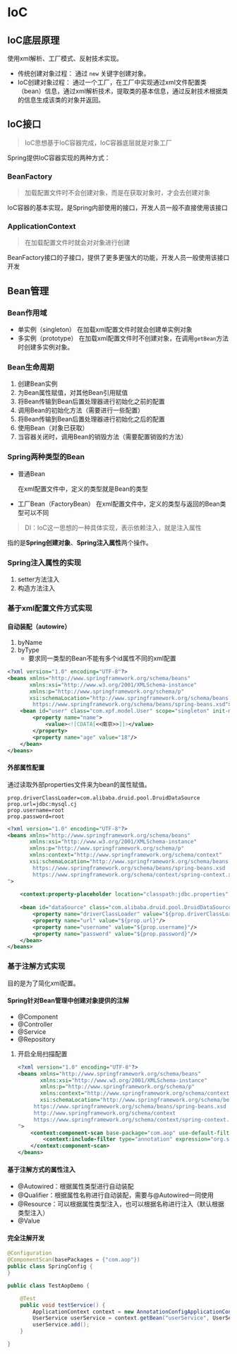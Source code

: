 # IoC

## IoC底层原理

使用xml解析、工厂模式、反射技术实现。

- 传统创建对象过程：
  通过 `new` 关键字创建对象。
- IoC创建对象过程：
  通过一个工厂，在工厂中实现通过xml文件配置类（bean）信息，通过xml解析技术，提取类的基本信息，通过反射技术根据类的信息生成该类的对象并返回。

## IoC接口

> IoC思想基于IoC容器完成，IoC容器底层就是对象工厂

Spring提供IoC容器实现的两种方式：

### BeanFactory

> 加载配置文件时不会创建对象，而是在获取对象时，才会去创建对象

IoC容器的基本实现，是Spring内部使用的接口，开发人员一般不直接使用该接口

### ApplicationContext

> 在加载配置文件时就会对对象进行创建

BeanFactory接口的子接口，提供了更多更强大的功能，开发人员一般使用该接口开发

## Bean管理

### Bean作用域

- 单实例（singleton）
  在加载xml配置文件时就会创建单实例对象
- 多实例（prototype）
  在加载xml配置文件时不创建对象，在调用`getBean`方法时创建多实例对象。

### Bean生命周期

1. 创建Bean实例
2. 为Bean属性赋值，对其他Bean引用赋值
3. 将Bean传输到Bean后置处理器进行初始化之前的配置
4. 调用Bean的初始化方法（需要进行一些配置）
5. 将Bean传输到Bean后置处理器进行初始化之后的配置
6. 使用Bean（对象已获取）
7. 当容器关闭时，调用Bean的销毁方法（需要配置销毁的方法）

### Spring两种类型的Bean

- 普通Bean

  在xml配置文件中，定义的类型就是Bean的类型

- 工厂Bean（FactoryBean）
  在xml配置文件中，定义的类型与返回的Bean类型可以不同

> DI：IoC这一思想的一种具体实现，表示依赖注入，就是注入属性

指的是**Spring创建对象**、**Spring注入属性**两个操作。

### Spring注入属性的实现

1. setter方法注入
2. 构造方法注入

### 基于xml配置文件方式实现

#### 自动装配（autowire）

1. byName
2. byType
   - 要求同一类型的Bean不能有多个id属性不同的xml配置

```xml
<?xml version="1.0" encoding="UTF-8"?>
<beans xmlns="http://www.springframework.org/schema/beans"
       xmlns:xsi="http://www.w3.org/2001/XMLSchema-instance"
       xmlns:p="http://www.springframework.org/schema/p"
       xsi:schemaLocation="http://www.springframework.org/schema/beans
		https://www.springframework.org/schema/beans/spring-beans.xsd">    
	<bean id="user" class="com.xpf.model.User" scope="singleton" init-method="init" destroy-method="destroy" autowire="byName">
        <property name="name">
            <value><![CDATA[<<南京>>]]></value>
        </property>
        <property name="age" value="18"/>
    </bean>
</beans>
```

#### 外部属性配置

通过读取外部properties文件来为bean的属性赋值。

```properties
prop.driverClassLoader=com.alibaba.druid.pool.DruidDataSource
prop.url=jdbc:mysql.cj
prop.username=root
prop.password=root
```

```xml
<?xml version="1.0" encoding="UTF-8"?>
<beans xmlns="http://www.springframework.org/schema/beans"
       xmlns:xsi="http://www.w3.org/2001/XMLSchema-instance"
       xmlns:p="http://www.springframework.org/schema/p"
       xmlns:context="http://www.springframework.org/schema/context"
       xsi:schemaLocation="http://www.springframework.org/schema/beans
		https://www.springframework.org/schema/beans/spring-beans.xsd
		https://www.springframework.org/schema/context/spring-context.xsd
">
    
    <context:property-placeholder location="classpath:jdbc.properties" />
    
    <bean id="dataSource" class="com.alibaba.druid.pool.DruidDataSource">
        <property name="driverClassLoader" value="${prop.driverClassLoader}"/>
        <property name="url" value="${prop.url}"/>
        <property name="username" value="${prop.username}"/>
        <property name="password" value="${prop.password}"/>
    </bean>
</beans>
```



### 基于注解方式实现

目的是为了简化xml配置。

#### Spring针对Bean管理中创建对象提供的注解

- @Component
- @Controller
- @Service
- @Repository

1. 开启全局扫描配置

   ```xml
   <?xml version="1.0" encoding="UTF-8"?>
   <beans xmlns="http://www.springframework.org/schema/beans"
          xmlns:xsi="http://www.w3.org/2001/XMLSchema-instance"
          xmlns:p="http://www.springframework.org/schema/p"
          xmlns:context="http://www.springframework.org/schema/context"
          xsi:schemaLocation="http://www.springframework.org/schema/beans
   		https://www.springframework.org/schema/beans/spring-beans.xsd
   		http://www.springframework.org/schema/context
   		https://www.springframework.org/schema/context/spring-context.xsd
   ">
       <context:component-scan base-package="com.aop" use-default-filters="false">
           <context:include-filter type="annotation" expression="org.springframework.stereotype.Controller"/>
       </context:component-scan>
   </beans>
   ```

   

#### 基于注解方式的属性注入

- @Autowired：根据属性类型进行自动装配
- @Qualifier：根据属性名称进行自动装配，需要与@Autowired一同使用
- @Resource：可以根据属性类型注入，也可以根据名称进行注入（默认根据类型注入）
- @Value



#### 完全注解开发

```java
@Configuration
@ComponentScan(basePackages = {"com.aop"})
public class SpringConfig {
}
```

```java
public class TestAopDemo {

    @Test
    public void testService() {
        ApplicationContext context = new AnnotationConfigApplicationContext(SpringConfig.class);
        UserService userService = context.getBean("userService", UserService.class);
        userService.add();
    }

}
```

